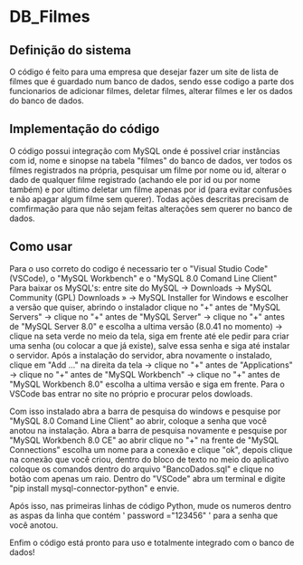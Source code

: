 # DB_Filmes

## Definição do sistema
O código é feito para uma empresa que desejar fazer um site de lista de filmes que é guardado num banco de dados, sendo esse codigo a parte dos funcionarios de adicionar filmes, deletar filmes, alterar filmes e ler os dados do banco de dados.

## Implementação do código
O código possui integração com MySQL onde é possivel criar instâncias com id, nome e sinopse na tabela "filmes" do banco de dados, ver todos os filmes registrados na própria, pesquisar um filme por nome ou id, alterar o dado de qualquer filme registrado (achando
ele por id ou por nome também) e por ultimo deletar um filme apenas por id (para evitar confusões e não apagar algum filme sem querer). Todas ações descritas precisam de comfirmação para que não sejam feitas alterações sem querer no banco de dados.

## Como usar
Para o uso correto do codigo é necessario ter o "Visual Studio Code" (VSCode), o "MySQL Workbench" e o "MySQL 8.0 Comand Line Client"
Para baixar os MySQL's: entre site do MySQL -> Downloads -> MySQL Community (GPL) Downloads » -> MySQL Installer for Windows e escolher a versão que quiser, abrindo o instalador clique no "+" antes de "MySQL Servers" -> clique no "+" antes de "MySQL Server" ->
clique no "+" antes de "MySQL Server 8.0" e escolha a ultima versão (8.0.41 no momento) -> clique na seta verde no meio da tela, siga em frente até ele pedir para criar uma senha (ou colocar a que já existe), salve essa senha e siga até instalar o servidor.
Após a instalação do servidor, abra novamente o instalado, clique em "Add ..." na direita da tela -> clique no "+" antes de "Applications" -> clique no "+" antes de "MySQL Workbench" -> clique no "+" antes de "MySQL Workbench 8.0"
escolha a ultima versão e siga em frente.
Para o VSCode bas entrar no site no próprio e procurar pelos dowloads.

Com isso instalado abra a barra de pesquisa do windows e pesquise por "MySQL 8.0 Comand Line Client" ao abrir, coloque a senha que você anotou na instalação. Abra a barra de pesquisa novamente e pesquise por "MySQL Workbench 8.0 CE" ao abrir clique no "+" na frente
de "MySQL Connections" escolha um nome para a conexão e clique "ok", depois clique na conexão que você criou, dentro do bloco de texto no meio do aplicativo coloque os comandos dentro do arquivo "BancoDados.sql" e clique no botão com apenas um raio.
Dentro do "VSCode" abra um terminal e digite "pip install mysql-connector-python" e envie.

Após isso, nas primeiras linhas de código Python, mude os numeros dentro as aspas da linha que contém ' password ="123456" ' para a senha que você anotou.

Enfim o código está pronto para uso e totalmente integrado com o banco de dados!
